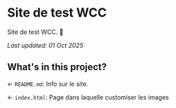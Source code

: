 # Site de test WCC

Site de test WCC. 🦄

_Last updated: 01 Oct 2025_

## What's in this project?

← `README.md`: Info sur le site.

← `index.html`: Page dans laquelle customiser les images
